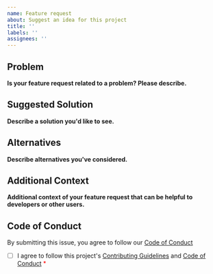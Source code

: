 ```yaml
---
name: Feature request
about: Suggest an idea for this project
title: ''
labels: ''
assignees: ''
---
```


## Problem 

**Is your feature request related to a problem? Please describe.**
<!-- A clear and concise description of what the problem is. Ex. I'm always frustrated when [...] -->

## Suggested Solution

**Describe a solution you'd like to see.**
<!-- A clear and concise description of what you want to happen. -->

## Alternatives

**Describe alternatives you've considered.**
<!-- A clear and concise description of any alternative solutions or features you've considered. -->

## Additional Context

**Additional context of your feature request that can be helpful to developers or other users.**
<!-- Add any other context or screenshots about the feature request here. -->

## Code of Conduct

By submitting this issue, you agree to follow our [Code of Conduct](https://github.com/yoyoyojoe/press-play/blob/main/docs/CODE_OF_CONDUCT.md)

- [ ] I agree to follow this project's [Contributing Guidelines](https://github.com/yoyoyojoe/press-play/blob/main/docs/CONTRIBUTING.md) and [Code of Conduct](https://github.com/yoyoyojoe/press-play/blob/main/docs/CODE_OF_CONDUCT.md) <span style="color:red">*</span>